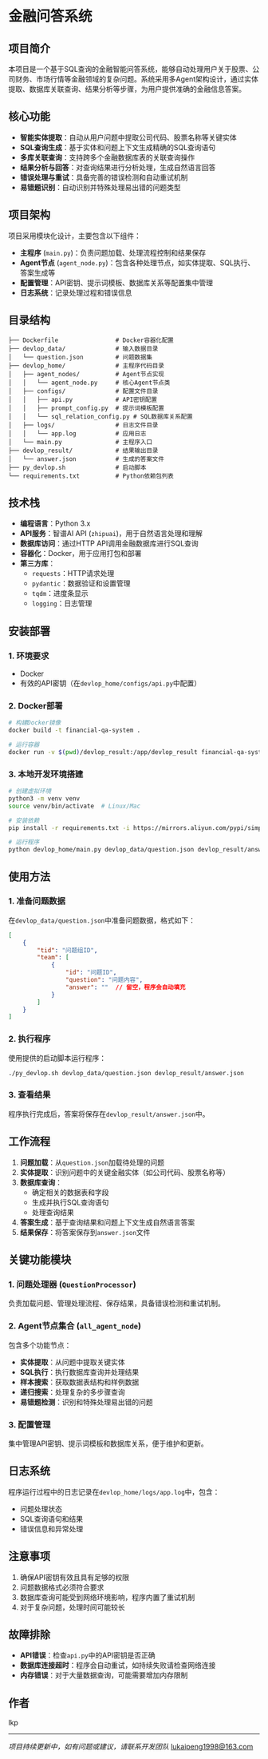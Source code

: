# 金融问答系统

## 项目简介

本项目是一个基于SQL查询的金融智能问答系统，能够自动处理用户关于股票、公司财务、市场行情等金融领域的复杂问题。系统采用多Agent架构设计，通过实体提取、数据库关联查询、结果分析等步骤，为用户提供准确的金融信息答案。

## 核心功能

- **智能实体提取**：自动从用户问题中提取公司代码、股票名称等关键实体
- **SQL查询生成**：基于实体和问题上下文生成精确的SQL查询语句
- **多库关联查询**：支持跨多个金融数据库表的关联查询操作
- **结果分析与回答**：对查询结果进行分析处理，生成自然语言回答
- **错误处理与重试**：具备完善的错误检测和自动重试机制
- **易错题识别**：自动识别并特殊处理易出错的问题类型

## 项目架构

项目采用模块化设计，主要包含以下组件：

- **主程序** (`main.py`)：负责问题加载、处理流程控制和结果保存
- **Agent节点** (`agent_node.py`)：包含各种处理节点，如实体提取、SQL执行、答案生成等
- **配置管理**：API密钥、提示词模板、数据库关系等配置集中管理
- **日志系统**：记录处理过程和错误信息

## 目录结构

```
├── Dockerfile                # Docker容器化配置
├── devlop_data/              # 输入数据目录
│   └── question.json         # 问题数据集
├── devlop_home/              # 主程序代码目录
│   ├── agent_nodes/          # Agent节点实现
│   │   └── agent_node.py     # 核心Agent节点类
│   ├── configs/              # 配置文件目录
│   │   ├── api.py            # API密钥配置
│   │   ├── prompt_config.py  # 提示词模板配置
│   │   └── sql_relation_config.py # SQL数据库关系配置
│   ├── logs/                 # 日志文件目录
│   │   └── app.log           # 应用日志
│   └── main.py               # 主程序入口
├── devlop_result/            # 结果输出目录
│   └── answer.json           # 生成的答案文件
├── py_devlop.sh              # 启动脚本
└── requirements.txt          # Python依赖包列表
```

## 技术栈

- **编程语言**：Python 3.x
- **API服务**：智谱AI API (`zhipuai`)，用于自然语言处理和理解
- **数据库访问**：通过HTTP API调用金融数据库进行SQL查询
- **容器化**：Docker，用于应用打包和部署
- **第三方库**：
  - `requests`：HTTP请求处理
  - `pydantic`：数据验证和设置管理
  - `tqdm`：进度条显示
  - `logging`：日志管理

## 安装部署

### 1. 环境要求

- Docker
- 有效的API密钥（在`devlop_home/configs/api.py`中配置）

### 2. Docker部署

```bash
# 构建Docker镜像
docker build -t financial-qa-system .

# 运行容器
docker run -v $(pwd)/devlop_result:/app/devlop_result financial-qa-system
```

### 3. 本地开发环境搭建

```bash
# 创建虚拟环境
python3 -m venv venv
source venv/bin/activate  # Linux/Mac

# 安装依赖
pip install -r requirements.txt -i https://mirrors.aliyun.com/pypi/simple/

# 运行程序
python devlop_home/main.py devlop_data/question.json devlop_result/answer.json
```

## 使用方法

### 1. 准备问题数据

在`devlop_data/question.json`中准备问题数据，格式如下：

```json
[
    {
        "tid": "问题组ID",
        "team": [
            {
                "id": "问题ID",
                "question": "问题内容",
                "answer": ""  // 留空，程序会自动填充
            }
        ]
    }
]
```

### 2. 执行程序

使用提供的启动脚本运行程序：

```bash
./py_devlop.sh devlop_data/question.json devlop_result/answer.json
```

### 3. 查看结果

程序执行完成后，答案将保存在`devlop_result/answer.json`中。

## 工作流程

1. **问题加载**：从`question.json`加载待处理的问题
2. **实体提取**：识别问题中的关键金融实体（如公司代码、股票名称等）
3. **数据库查询**：
   - 确定相关的数据表和字段
   - 生成并执行SQL查询语句
   - 处理查询结果
4. **答案生成**：基于查询结果和问题上下文生成自然语言答案
5. **结果保存**：将答案保存到`answer.json`文件

## 关键功能模块

### 1. 问题处理器 (`QuestionProcessor`)

负责加载问题、管理处理流程、保存结果，具备错误检测和重试机制。

### 2. Agent节点集合 (`all_agent_node`)

包含多个功能节点：

- **实体提取**：从问题中提取关键实体
- **SQL执行**：执行数据库查询并处理结果
- **样本搜索**：获取数据表结构和样例数据
- **递归搜索**：处理复杂的多步骤查询
- **易错题检测**：识别和特殊处理易出错的问题

### 3. 配置管理

集中管理API密钥、提示词模板和数据库关系，便于维护和更新。

## 日志系统

程序运行过程中的日志记录在`devlop_home/logs/app.log`中，包含：
- 问题处理状态
- SQL查询语句和结果
- 错误信息和异常处理

## 注意事项

1. 确保API密钥有效且具有足够的权限
2. 问题数据格式必须符合要求
3. 数据库查询可能受到网络环境影响，程序内置了重试机制
4. 对于复杂问题，处理时间可能较长

## 故障排除

- **API错误**：检查`api.py`中的API密钥是否正确
- **数据库连接超时**：程序会自动重试，如持续失败请检查网络连接
- **内存错误**：对于大量数据查询，可能需要增加内存限制

## 作者

lkp

---

*项目持续更新中，如有问题或建议，请联系开发团队*
lukaipeng1998@163.com
